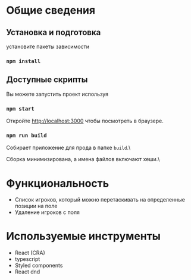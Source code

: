 # Общие сведения

## Установка и подготовка

установите пакеты зависимости

### `npm install`

## Доступные скрипты

Вы можете запустить проект используя

### `npm start`

Откройте [http://localhost:3000](http://localhost:3000) чтобы посмотреть в браузере.

### `npm run build`

Собирает приложение для прода в папке `build`.\

Сборка минимизирована, а имена файлов включают хеши.\

# Функциональность

- Список игроков, который можно перетаскивать на определенные позиции на поле
- Удаление игроков с поля

# Используемые инструменты

- React (CRA)
- typescript
- Styled components
- React dnd

